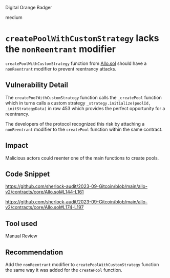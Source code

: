Digital Orange Badger

medium

# `createPoolWithCustomStrategy` lacks the `nonReentrant` modifier

`createPoolWithCustomStrategy` function from [Allo.sol](https://github.com/sherlock-audit/2023-09-Gitcoin/blob/main/allo-v2/contracts/core/Allo.sol#L144) should have a `nonReentrant` modifier to prevent reentrancy attacks.

## Vulnerability Detail

The `createPoolWithCustomStrategy` function calls the `_createPool` function which in turns calls a custom strategy `_strategy.initialize(poolId, _initStrategyData)` in row 453 which provides the perfect opportunity for a reentrancy.

The developers of the protocol recognized this risk by attaching a `nonReentrant` modifier to the `createPool` function within the same contract.

## Impact

Malicious actors could reenter one of the main functions to create pools.

## Code Snippet

https://github.com/sherlock-audit/2023-09-Gitcoin/blob/main/allo-v2/contracts/core/Allo.sol#L144-L161

https://github.com/sherlock-audit/2023-09-Gitcoin/blob/main/allo-v2/contracts/core/Allo.sol#L174-L197

## Tool used

Manual Review

## Recommendation

Add the `nonReentrant` modifier to  `createPoolWithCustomStrategy` function the same way it was added for the `createPool` function.
